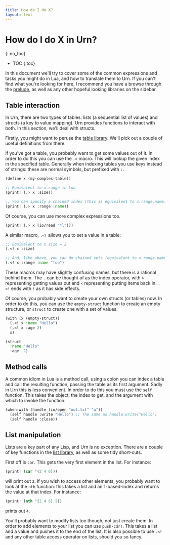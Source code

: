 ```yaml
---
title: How do I do X?
layout: text
---
```


# How do I do X in Urn?
{:.no_toc}

* TOC
{:toc}

In this document we'll try to cover some of the common expressions and tasks you might do in Lua, and how to translate
them to Urn. If you can't find what you're looking for here, I recommend you have a browse through
the [prelude](../docs/lib.prelude.md), as well as any other hopeful looking libraries on the sidebar.

## Table interaction
In Urn, there are two types of tables: lists (a sequential list of values) and structs (a key to value mapping). Urn
provides functions to interact with both. In this section, we'll deal with structs.

Firstly, you might want to peruse the [table library](../docs/lib.table.md). We'll pick out a couple of useful
definitions from there.

If you've got a table, you probably want to get some values out of it. In order to do this you can use the `.>`
macro. This will lookup the given index in the specified table. Generally when indexing tables you use keys instead of
strings: these are normal symbols, but prefixed with `:`.

```cl
(define x (my-complex-table))

;; Equivalent to x.range in Lua
(print! (.> x :size))

;; You can specify a chained index (this is equivalent to x.range.name)
(print! (.> x :range :name))
```

Of course, you can use more complex expressions too.

```cl
(print! (.> x (io/read "*l")))
```

A similar macro, `.<!` allows you to set a value in a table:

```cl
;; Equivalent to x.size = 2
(.<! x :size)

;; And, like above, you can do chained sets (equivalent to x.range.name = "foo")
(.<! x :range :name "foo")
```

These macros may have slightly confusing names, but there is a rational behind them. The `.` can be thought of as the
index operator, with `>` representing getting values out and `<` representing putting items back in. `.<!` ends with `!`
as it has side effects.

Of course, you probably want to create your own structs (or tables) now. In order to do this, you can use the
`empty-struct` function to create an empty structure, or `struct` to create one with a set of values.

```cl
(with (x (empty-struct))
  (.<! x :name "Hello")
  (.<! x :age 2)
  x)

(struct
  :name "Hello"
  :age  2)
```

## Method calls
A common idiom in Lua is a method call, using a colon you can index a table and call the resulting function, passing the
table as its first argument. Sadly in Urn this is less convenient. In order to do this you must use the `self`
function. This takes the object, the index to get, and the argument with which to invoke the function.

```cl
(when-with (handle (io/open "out.txt" "w"))
  (self handle :write "Hello") ;; The same as handle:write("Hello")
  (self handle :close))
```

## List manipulation
Lists are a key part of any Lisp, and Urn is no exception. There are a couple of key functions in
the [list library](../docs/lib.list.md), as well as some tidy short-cuts.

First off is `car`. This gets the very first element in the list. For instance:

```cl
(print! (car '(2 4 6)))
```

will print out `2`. If you wish to access other elements, you probably want to look at the `nth` function: this takes a
list and an 1-based-index and returns the value at that index. For instance:

```cl
(print! (nth '(2 4 6) 2))
```

prints out `4`.

You'll probably want to modify lists too though, not just create them. In order to add elements to your list you can use
`push-cdr!`. This takes a list and a value and pushes it to the end of the list. It is also possible to use `.<!` and
any other table access operator on lists, should you so fancy.
